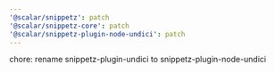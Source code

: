 ```yaml
---
'@scalar/snippetz': patch
'@scalar/snippetz-core': patch
'@scalar/snippetz-plugin-node-undici': patch
---
```


chore: rename snippetz-plugin-undici to snippetz-plugin-node-undici
